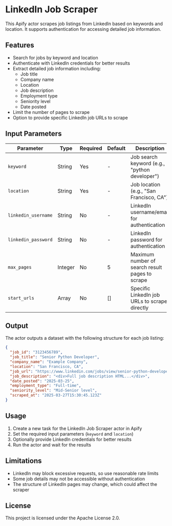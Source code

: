 # LinkedIn Job Scraper

This Apify actor scrapes job listings from LinkedIn based on keywords and location. It supports authentication for accessing detailed job information.

## Features

- Search for jobs by keyword and location
- Authenticate with LinkedIn credentials for better results
- Extract detailed job information including:
  - Job title
  - Company name
  - Location
  - Job description
  - Employment type
  - Seniority level
  - Date posted
- Limit the number of pages to scrape
- Option to provide specific LinkedIn job URLs to scrape

## Input Parameters

| Parameter | Type | Required | Default | Description |
|-----------|------|----------|---------|-------------|
| `keyword` | String | Yes | - | Job search keyword (e.g., "python developer") |
| `location` | String | Yes | - | Job location (e.g., "San Francisco, CA") |
| `linkedin_username` | String | No | - | LinkedIn username/email for authentication |
| `linkedin_password` | String | No | - | LinkedIn password for authentication |
| `max_pages` | Integer | No | 5 | Maximum number of search result pages to scrape |
| `start_urls` | Array | No | [] | Specific LinkedIn job URLs to scrape directly |

## Output

The actor outputs a dataset with the following structure for each job listing:

```json
{
  "job_id": "3123456789",
  "job_title": "Senior Python Developer",
  "company_name": "Example Company",
  "location": "San Francisco, CA",
  "job_url": "https://www.linkedin.com/jobs/view/senior-python-developer-at-example-company-3123456789",
  "job_description": "<div>Full job description HTML...</div>",
  "date_posted": "2025-03-25",
  "employment_type": "Full-time",
  "seniority_level": "Mid-Senior level",
  "scraped_at": "2025-03-27T15:30:45.123Z"
}
```

## Usage

1. Create a new task for the LinkedIn Job Scraper actor in Apify
2. Set the required input parameters (`keyword` and `location`)
3. Optionally provide LinkedIn credentials for better results
4. Run the actor and wait for the results

## Limitations

- LinkedIn may block excessive requests, so use reasonable rate limits
- Some job details may not be accessible without authentication
- The structure of LinkedIn pages may change, which could affect the scraper

## License

This project is licensed under the Apache License 2.0.